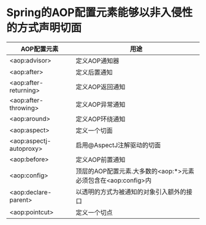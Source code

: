 # Spring的AOP配置元素能够以非入侵性的方式声明切面

AOP配置元素|用途
--|--
&#60;aop&#58;advisor&#62;|定义AOP通知器
&#60;aop&#58;after&#62;|定义后置通知
&#60;aop&#58;after-returning&#62;|定义AOP返回通知
&#60;aop&#58;after-throwing&#62;|定义AOP异常通知
&#60;aop&#58;around&#62;|定义AOP环绕通知
&#60;aop&#58;aspect&#62;|定义一个切面
&#60;aop&#58;aspectj-autoproxy&#62;|启用@AspectJ注解驱动的切面
&#60;aop&#58;before&#62;|定义AOP前置通知
&#60;aop&#58;config&#62;|顶层的AOP配置元素.大多数的&#60;aop&#58;&#42;&#62;元素必须包含在&#60;aop&#58;config&#62;内
&#60;aop&#58;declare-parent&#62;|以透明的方式为被通知的对象引入额外的接口
&#60;aop&#58;pointcut&#62;|定义一个切点
